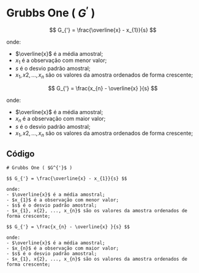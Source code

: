 # Grubbs One ( $G^{'}$ ) 

$$ G_{'} = \frac{\overline{x} - x_{1}}{s} $$

onde:
- $\overline{x}$ é a média amostral;
- $x_{1}$ é a observação com menor valor;
- $s$ é o desvio padrão amostral;
- $x_{1}, x{2}, ..., x_{n}$ são os valores da amostra ordenados de forma crescente;

$$ G_{'} = \frac{x_{n} - \overline{x} }{s} $$

onde:
- $\overline{x}$ é a média amostral;
- $x_{n}$ é a observação com maior valor;
- $s$ é o desvio padrão amostral;
- $x_{1}, x{2}, ..., x_{n}$ são os valores da amostra ordenados de forma crescente;

## Código

```
# Grubbs One ( $G^{'}$ ) 

$$ G_{'} = \frac{\overline{x} - x_{1}}{s} $$

onde:
- $\overline{x}$ é a média amostral;
- $x_{1}$ é a observação com menor valor;
- $s$ é o desvio padrão amostral;
- $x_{1}, x{2}, ..., x_{n}$ são os valores da amostra ordenados de forma crescente;

$$ G_{'} = \frac{x_{n} - \overline{x} }{s} $$

onde:
- $\overline{x}$ é a média amostral;
- $x_{n}$ é a observação com maior valor;
- $s$ é o desvio padrão amostral;
- $x_{1}, x{2}, ..., x_{n}$ são os valores da amostra ordenados de forma crescente;
```
